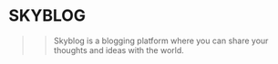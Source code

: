 # SKYBLOG
>> Skyblog is a blogging platform where you can share your thoughts and ideas with the world.
